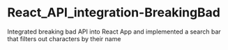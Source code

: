 # React_API_integration-BreakingBad
Integrated breaking bad API into React App and implemented a search bar that filters out characters by their name
